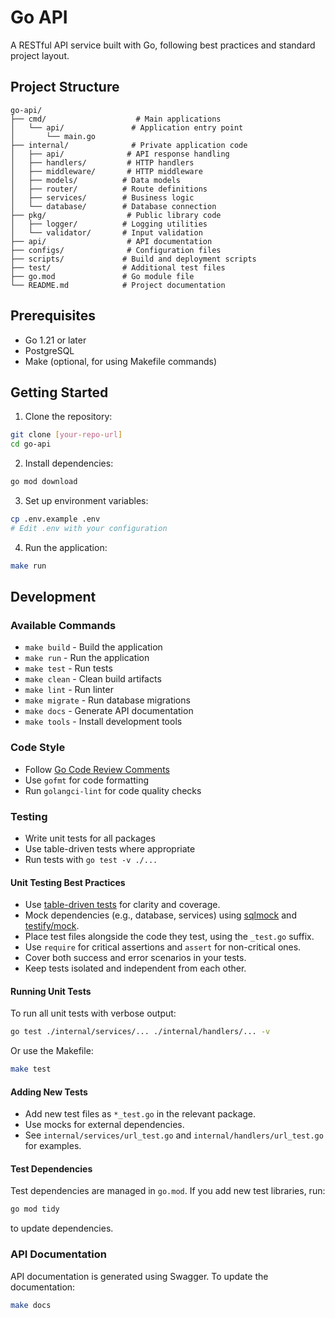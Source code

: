 # Go API

A RESTful API service built with Go, following best practices and standard project layout.

## Project Structure

```
go-api/
├── cmd/                    # Main applications
│   └── api/               # Application entry point
│       └── main.go
├── internal/              # Private application code
│   ├── api/              # API response handling
│   ├── handlers/         # HTTP handlers
│   ├── middleware/       # HTTP middleware
│   ├── models/          # Data models
│   ├── router/          # Route definitions
│   ├── services/        # Business logic
│   └── database/        # Database connection
├── pkg/                  # Public library code
│   ├── logger/          # Logging utilities
│   └── validator/       # Input validation
├── api/                  # API documentation
├── configs/              # Configuration files
├── scripts/             # Build and deployment scripts
├── test/                # Additional test files
├── go.mod               # Go module file
└── README.md            # Project documentation
```

## Prerequisites

- Go 1.21 or later
- PostgreSQL
- Make (optional, for using Makefile commands)

## Getting Started

1. Clone the repository:
```bash
git clone [your-repo-url]
cd go-api
```

2. Install dependencies:
```bash
go mod download
```

3. Set up environment variables:
```bash
cp .env.example .env
# Edit .env with your configuration
```

4. Run the application:
```bash
make run
```

## Development

### Available Commands

- `make build` - Build the application
- `make run` - Run the application
- `make test` - Run tests
- `make clean` - Clean build artifacts
- `make lint` - Run linter
- `make migrate` - Run database migrations
- `make docs` - Generate API documentation
- `make tools` - Install development tools

### Code Style

- Follow [Go Code Review Comments](https://github.com/golang/go/wiki/CodeReviewComments)
- Use `gofmt` for code formatting
- Run `golangci-lint` for code quality checks

### Testing

- Write unit tests for all packages
- Use table-driven tests where appropriate
- Run tests with `go test -v ./...`

#### Unit Testing Best Practices

- Use [table-driven tests](https://github.com/golang/go/wiki/TableDrivenTests) for clarity and coverage.
- Mock dependencies (e.g., database, services) using [sqlmock](https://github.com/DATA-DOG/go-sqlmock) and [testify/mock](https://github.com/stretchr/testify).
- Place test files alongside the code they test, using the `_test.go` suffix.
- Use `require` for critical assertions and `assert` for non-critical ones.
- Cover both success and error scenarios in your tests.
- Keep tests isolated and independent from each other.

#### Running Unit Tests

To run all unit tests with verbose output:

```bash
go test ./internal/services/... ./internal/handlers/... -v
```

Or use the Makefile:

```bash
make test
```

#### Adding New Tests

- Add new test files as `*_test.go` in the relevant package.
- Use mocks for external dependencies.
- See `internal/services/url_test.go` and `internal/handlers/url_test.go` for examples.

#### Test Dependencies

Test dependencies are managed in `go.mod`. If you add new test libraries, run:

```bash
go mod tidy
```

to update dependencies.

### API Documentation

API documentation is generated using Swagger. To update the documentation:

```bash
make docs
```
